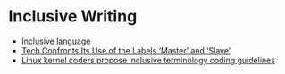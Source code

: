 # Inclusive Writing 

* [Inclusive language](https://en.wikipedia.org/wiki/Inclusive_language)
* [Tech Confronts Its Use of the Labels ‘Master’ and ‘Slave’](https://www.wired.com/story/tech-confronts-use-labels-master-slave/)
* [Linux kernel coders propose inclusive terminology coding guidelines](https://www.theregister.com/2020/07/06/linux_kernel_coders_propose_inclusive/)
